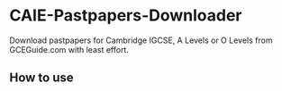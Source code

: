# CAIE-Pastpapers-Downloader
Download pastpapers for Cambridge IGCSE, A Levels or O Levels from GCEGuide.com with least effort.

## How to use
